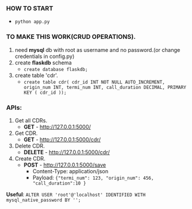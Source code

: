 ### **HOW TO START**
- `python app.py`

### **TO MAKE THIS WORK(CRUD OPERATIONS).**
1. need **mysql** db with root as username and no password.(or change credentials in config.py)
2. create **flaskdb** schema
    - ```create database flaskdb;```
3. create table 'cdr'.
    - `create table cdr(
        cdr_id INT NOT NULL AUTO_INCREMENT,
        origin_num INT,
        termi_num INT,
        call_duration DECIMAL,
        PRIMARY KEY ( cdr_id ));`

### **APIs:**
1. Get all CDRs.
    - **GET** - http://127.0.0.1:5000/
2. Get CDR.
    - **GET** - http://127.0.0.1:5000/cdr/<ID>
3. Delete CDR.
    - **DELETE** - http://127.0.0.1:5000/cdr/<ID>
4. Create CDR.
    - **POST** - http://127.0.0.1:5000/save
        - Content-Type: application/json
        - Payload: `{"termi_num": 123, "origin_num": 456, "call_duration":10 }`

**Useful**: `ALTER USER 'root'@'localhost' IDENTIFIED WITH mysql_native_password BY '';`